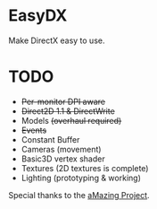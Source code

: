 # EasyDX
Make DirectX easy to use.

# TODO

* ~~Per-monitor DPI aware~~
* ~~Direct2D 1.1 & DirectWrite~~
* Models ~~(overhaul required)~~
* ~~Events~~
* Constant Buffer
* Cameras (movement)
* Basic3D vertex shader
* Textures (2D textures is complete)
* Lighting (prototyping & working)

Special thanks to the [aMazing Project](https://github.com/AntiMoron/aMazing).